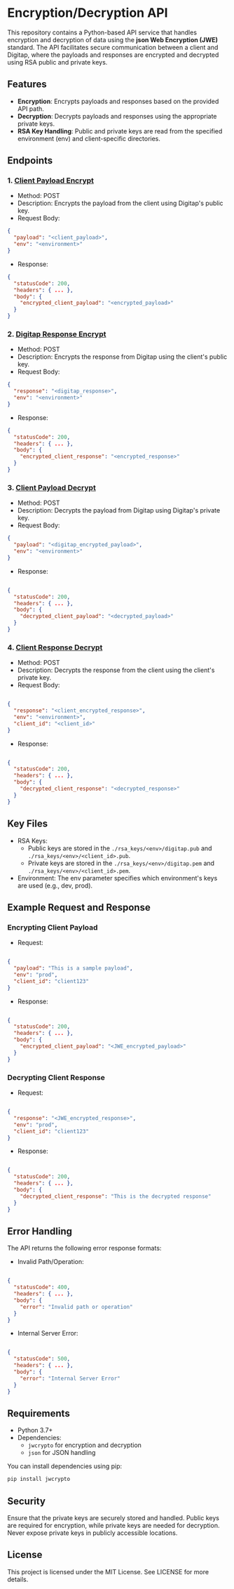 # Encryption/Decryption API
This repository contains a Python-based API service that handles encryption and decryption of 
data using the **json Web Encryption (JWE)** standard. The API facilitates secure communication between a client and Digitap, where the payloads and responses are encrypted and decrypted using RSA public and private keys.

## Features
* **Encryption**: Encrypts payloads and responses based on the provided API path.
* **Decryption**: Decrypts payloads and responses using the appropriate private keys.
* **RSA Key Handling**: Public and private keys are read from the specified environment (env) and client-specific directories.

## Endpoints
### 1. [Client Payload Encrypt](/client/encrypt)
* Method: POST
* Description: Encrypts the payload from the client using Digitap's public key.
* Request Body:
```json
{
  "payload": "<client_payload>",
  "env": "<environment>"
}
```
* Response:
```json
{
  "statusCode": 200,
  "headers": { ... },
  "body": {
    "encrypted_client_payload": "<encrypted_payload>"
  }
}

```

### 2. [Digitap Response Encrypt](/digitap/encrypt)
* Method: POST
* Description: Encrypts the response from Digitap using the client's public key.
* Request Body:
```json
{
  "response": "<digitap_response>",
  "env": "<environment>"
}
```
* Response:
```json
{
  "statusCode": 200,
  "headers": { ... },
  "body": {
    "encrypted_client_response": "<encrypted_response>"
  }
}
```
### 3. [Client Payload Decrypt](/digitap/decrypt)
* Method: POST
* Description: Decrypts the payload from Digitap using Digitap's private key.
* Request Body:
```json
{
  "payload": "<digitap_encrypted_payload>",
  "env": "<environment>"
}
```
* Response:
```json

{
  "statusCode": 200,
  "headers": { ... },
  "body": {
    "decrypted_client_payload": "<decrypted_payload>"
  }
}
```
### 4. [Client Response Decrypt](/client/decrypt)
* Method: POST
* Description: Decrypts the response from the client using the client's private key.
* Request Body:
```json

{
  "response": "<client_encrypted_response>",
  "env": "<environment>",
  "client_id": "<client_id>"
}
```
* Response:
```json

{
  "statusCode": 200,
  "headers": { ... },
  "body": {
    "decrypted_client_response": "<decrypted_response>"
  }
}
```
## Key Files
* RSA Keys:
  * Public keys are stored in the `./rsa_keys/<env>/digitap.pub` and `./rsa_keys/<env>/<client_id>.pub`.
  * Private keys are stored in the `./rsa_keys/<env>/digitap.pem` and `./rsa_keys/<env>/<client_id>.pem`.
* Environment: The env parameter specifies which environment's keys are used (e.g., dev, prod).


## Example Request and Response
### Encrypting Client Payload
* Request:

```json

{
  "payload": "This is a sample payload",
  "env": "prod",
  "client_id": "client123"
}
```
* Response:

```json

{
  "statusCode": 200,
  "headers": { ... },
  "body": {
    "encrypted_client_payload": "<JWE_encrypted_payload>"
  }
}
```
### Decrypting Client Response
* Request:

```json

{
  "response": "<JWE_encrypted_response>",
  "env": "prod",
  "client_id": "client123"
}
```
* Response:

```json

{
  "statusCode": 200,
  "headers": { ... },
  "body": {
    "decrypted_client_response": "This is the decrypted response"
  }
}
```
## Error Handling
The API returns the following error response formats:

* Invalid Path/Operation:
```json

{
  "statusCode": 400,
  "headers": { ... },
  "body": {
    "error": "Invalid path or operation"
  }
}
```
* Internal Server Error:
```json

{
  "statusCode": 500,
  "headers": { ... },
  "body": {
    "error": "Internal Server Error"
  }
}
```

## Requirements
* Python 3.7+
* Dependencies:
  * `jwcrypto` for encryption and decryption
  * `json` for JSON handling 

You can install dependencies using pip:

```bash
pip install jwcrypto
```

## Security
Ensure that the private keys are securely stored and handled. Public keys are required for encryption, while private keys are needed for decryption. Never expose private keys in publicly accessible locations.

## License
This project is licensed under the MIT License. See LICENSE for more details.

